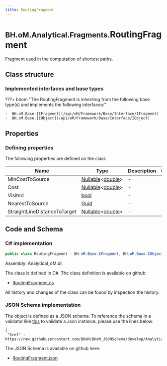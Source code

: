 ```yaml
---
title: RoutingFragment
---
```


# <small>BH.oM.Analytical.Fragments.</small>**RoutingFragment**

Fragment used in the computation of shortest paths.

## Class structure

### Implemented interfaces and base types

???+ bhom "The RoutingFragment is inheriting from the following base type(s) and implements the following interfaces:"

    -  BH.oM.Base.[IFragment](/api/oM/Framework/Base/Interface/IFragment)
    -  BH.oM.Base.[IObject](/api/oM/Framework/Base/Interface/IObject)


## Properties



### Defining properties

The following properties are defined on the class

| Name             | Type             | Description      | Quantity         |
|------------------|------------------|------------------|------------------|
| MinCostToSource | [Nullable](https://learn.microsoft.com/en-us/dotnet/api/System.Nullable-1?view=netstandard-2.0)&lt;[double](https://learn.microsoft.com/en-us/dotnet/api/System.Double?view=netstandard-2.0)&gt; | - | - |
| Cost | [Nullable](https://learn.microsoft.com/en-us/dotnet/api/System.Nullable-1?view=netstandard-2.0)&lt;[double](https://learn.microsoft.com/en-us/dotnet/api/System.Double?view=netstandard-2.0)&gt; | - | - |
| Visited | [bool](https://learn.microsoft.com/en-us/dotnet/api/System.Boolean?view=netstandard-2.0) | - | - |
| NearestToSource | [Guid](https://learn.microsoft.com/en-us/dotnet/api/System.Guid?view=netstandard-2.0) | - | - |
| StraightLineDistanceToTarget | [Nullable](https://learn.microsoft.com/en-us/dotnet/api/System.Nullable-1?view=netstandard-2.0)&lt;[double](https://learn.microsoft.com/en-us/dotnet/api/System.Double?view=netstandard-2.0)&gt; | - | - |


## Code and Schema

### C# implementation

``` C# title="C#"
public class RoutingFragment : BH.oM.Base.IFragment, BH.oM.Base.IObject
```

Assembly: Analytical_oM.dll

The class is defined in C#. The class definition is available on github:

- [RoutingFragment.cs](https://github.com/BHoM/BHoM/blob/develop/Analytical_oM/Fragments\RoutingFragment.cs)

All history and changes of the class can be found by inspection the history.
### JSON Schema implementation

The object is defined as a JSON schema. To reference the schema in a validator like [this](https://www.jsonschemavalidator.net/) to validate a Json instance, please use the lines below:

``` { .json .copy .select } title="JSON Schema"
{
 "$ref" : https://raw.githubusercontent.com/BHoM/BHoM_JSONSchema/develop/Analytical_oM/Fragments/RoutingFragment.json}
```

The JSON Schema is available on github here:

- [RoutingFragment.json](https://github.com/BHoM/BHoM_JSONSchema/blob/develop/Analytical_oM/Fragments/RoutingFragment.json)
